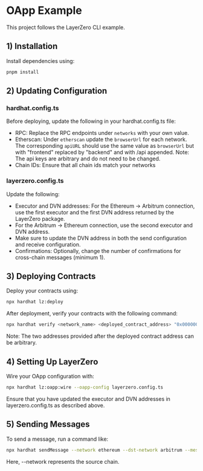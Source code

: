 # OApp Example

This project follows the LayerZero CLI example.

## 1) Installation

Install dependencies using:

```bash
pnpm install
```

## 2) Updating Configuration

### hardhat.config.ts

Before deploying, update the following in your hardhat.config.ts file:
- RPC: Replace the RPC endpoints under `networks` with your own value. 
- Etherscan: Under `etherscan` update the `browserUrl` for each network. The corresponding `apiURL` should use the same value as `browserUrl` but with "frontend" replaced by "backend" and with /api appended. Note: The api keys are arbitrary and do not need to be changed. 
- Chain IDs: Ensure that all chain ids match your networks

### layerzero.config.ts

Update the following:
- Executor and DVN addresses: For the Ethereum → Arbitrum connection, use the first executor and the first DVN address returned by the LayerZero package.
- For the Arbitrum → Ethereum connection, use the second executor and DVN address.
- Make sure to update the DVN address in both the send configuration and receive configuration.
- Confirmations: Optionally, change the number of confirmations for cross-chain messages (minimum 1).

## 3) Deploying Contracts

Deploy your contracts using:

```bash
npx hardhat lz:deploy
```


After deployment, verify your contracts with the following command:

```bash
npx hardhat verify <network_name> <deployed_contract_address> "0x00000000000000000000000000000000000000" "0x00000000000000000000000000000000000000"
```

Note: The two addresses provided after the deployed contract address can be arbitrary.

## 4) Setting Up LayerZero

Wire your OApp configuration with:

```bash
npx hardhat lz:oapp:wire --oapp-config layerzero.config.ts
```

Ensure that you have updated the executor and DVN addresses in layerzero.config.ts as described above.

## 5) Sending Messages

To send a message, run a command like:

```bash
npx hardhat sendMessage --network ethereum --dst-network arbitrum --message "Hello World"
```

Here, --network represents the source chain.
